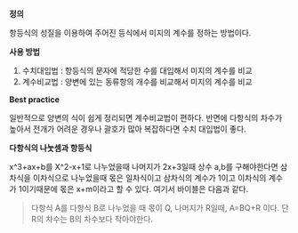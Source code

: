 **정의**

항등식의 성질을 이용하여 주어진 등식에서 미지의 계수를 정하는 방법이다.

**사용 방법**

1. 수치대입법 : 항등식의 문자에 적당한 수를 대입해서 미지의 계수를 비교
2. 계수비교법 : 양변에 있는 동류항의 개수를 비교해서 미지의 계수를 비교

**Best practice**

일반적으로 양변의 식이 쉽게 정리되면 계수비교법이 편하다. 반면에 다항식의 차수가 높아서 전개가 어려운 경우나 괄호가 많아 복잡하다면 수치 대입법이 좋다.

**다항식의 나눗셈과 항등식**

x^3+ax+b를 X^2-x+1로 나누었을때 나머지가 2x+3일때 상수 a,b를 구해야한다면 삼차식을 이차식으로 나누었을때 몫은 일차식이고 삼차식의 계수가 1이고 이차식의 계수가 1이기때문에 몫은 x+m이라고 할 수 있다. 여기서 바이블은 다음과 같다.

> 다항식 A를 다항식 B로 나누었을 때 몫이 Q, 나머지가 R일때, A=BQ+R 이다.
단 R의 차수는 B의 차수보다 작아야한다.
>